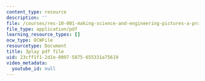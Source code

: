 ```yaml
---
content_type: resource
description: ''
file: /courses/res-10-001-making-science-and-engineering-pictures-a-practical-guide-to-presenting-your-work-spring-2016/23cff1f12d1e00975875655331a75619_Ki_X8RO3DkU.pdf
file_type: application/pdf
learning_resource_types: []
ocw_type: OCWFile
resourcetype: Document
title: 3play pdf file
uid: 23cff1f1-2d1e-0097-5875-655331a75619
video_metadata:
  youtube_id: null
---
```

